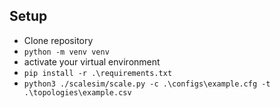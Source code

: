 ## Setup

* Clone repository
* ```python -m venv venv```
* activate your virtual environment
* ```pip install -r .\requirements.txt```
* ```python3 ./scalesim/scale.py -c .\configs\example.cfg -t .\topologies\example.csv```
